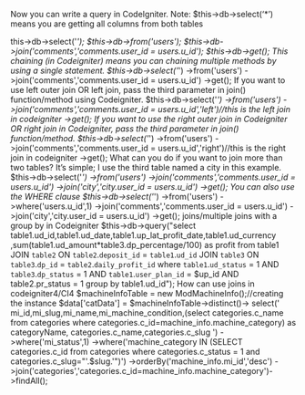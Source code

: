 Now you can write a query in CodeIgniter.
Note: $this->db->select(‘*’) means you are getting all columns from both tables

this->db->select('*');
$this->db->from('users');
$this->db->join('comments','comments.user_id = users.u_id');
$this->db->get();
This chaining (in Codeigniter) means you can chaining multiple methods by using a single statement.
$this->db->select('*')
->from('users')
->join('comments','comments.user_id = users.u_id')
->get();
If you want to use left outer join OR left join, pass the third parameter in join() function/method using Codeigniter.
$this->db->select('*')
->from('users')
->join('comments','comments.user_id = users.u_id','left')//this is the left join in codeigniter
->get();
If you want to use the right outer join in Codeigniter OR right join in Codeigniter, pass the third parameter in join() function/method.
$this->db->select('*')
->from('users')
->join('comments','comments.user_id = users.u_id','right')//this is the right join in codeigniter
->get();
What can you do if you want to join more than two tables? It’s simple; I use the third table named a city in this example.
$this->db->select('*')
->from('users')
->join('comments','comments.user_id = users.u_id')
->join('city','city.user_id = users.u_id')
->get();
You can also use the WHERE clause
$this->db->select('*')
->from('users')
->where('users.u_id',1)
->join('comments','comments.user_id = users.u_id')
->join('city','city.user_id = users.u_id')
->get();
joins/multiple joins with a group by in Codeigniter
$this->db->query("select table1.ud_id,table1.ud_date,table1.up_lat_profit_date,table1.ud_currency
                  ,sum(table1.ud_amount*table3.dp_percentage/100) as profit
               from table1
               JOIN `table2` ON `table2`.`deposit_id` = `table1`.`ud_id`
               JOIN `table3` ON `table3`.`dp_id` = `table2`.`daily_profit_id`
               where `table1`.`ud_status` = 1
               AND `table3`.`dp_status` = 1
               AND `table1`.`user_plan_id` = $up_id
               AND table2.pr_status = 1
               group by table1.ud_id");
How can use joins in codeigniter4/CI4
$machineInfoTable =  new ModMachineInfo();//creating the instance
            $data['catData'] = $machineInfoTable->distinct()->
            select('
                           mi_id,mi_slug,mi_name,mi_machine_condition,(select categories.c_name from categories where categories.c_id=machine_info.machine_category) as categoryName,
                           categories.c_name,categories.c_slug
                            ')
                ->where('mi_status',1)
                ->where('machine_category IN (SELECT categories.c_id from categories where categories.c_status = 1 and categories.c_slug="'.$slug.'")')
                ->orderBy('machine_info.mi_id','desc')
                ->join('categories','categories.c_id=machine_info.machine_category')->findAll();
 
